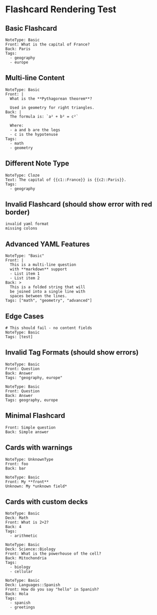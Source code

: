 # Flashcard Rendering Test

## Basic Flashcard

```flashcard
NoteType: Basic
Front: What is the capital of France?
Back: Paris
Tags:
  - geography
  - europe
```

## Multi-line Content

```flashcard
NoteType: Basic
Front: |
  What is the **Pythagorean theorem**?
  
  Used in geometry for right triangles.
Back: |
  The formula is: `a² + b² = c²`
  
  Where:
  - a and b are the legs
  - c is the hypotenuse
Tags:
  - math
  - geometry
```

## Different Note Type

```flashcard
NoteType: Cloze
Text: The capital of {{c1::France}} is {{c2::Paris}}.
Tags:
  - geography
```

## Invalid Flashcard (should show error with red border)

```flashcard
invalid yaml format
missing colons
```

## Advanced YAML Features

```flashcard
NoteType: "Basic"
Front: |
  This is a multi-line question
  with **markdown** support
  - List item 1
  - List item 2
Back: >
  This is a folded string that will
  be joined into a single line with
  spaces between the lines.
Tags: ["math", "geometry", "advanced"]
```

## Edge Cases

```flashcard
# This should fail - no content fields
NoteType: Basic
Tags: [test]
```

## Invalid Tag Formats (should show errors)

```flashcard
NoteType: Basic
Front: Question
Back: Answer
Tags: "geography, europe"
```

```flashcard
NoteType: Basic
Front: Question
Back: Answer
Tags: geography, europe
```

## Minimal Flashcard

```flashcard
Front: Simple question
Back: Simple answer
```

## Cards with warnings

```flashcard
NoteType: UnknownType
Front: foo
Back: bar
```

```flashcard
NoteType: Basic
Front: My **front**
Unknown: My *unknown field*
```

## Cards with custom decks

```flashcard
NoteType: Basic
Deck: Math
Front: What is 2+2?
Back: 4
Tags:
  - arithmetic
```

```flashcard
NoteType: Basic
Deck: Science::Biology
Front: What is the powerhouse of the cell?
Back: Mitochondria
Tags:
  - biology
  - cellular
```

```flashcard
NoteType: Basic
Deck: Languages::Spanish
Front: How do you say "hello" in Spanish?
Back: Hola
Tags:
  - spanish
  - greetings
```
